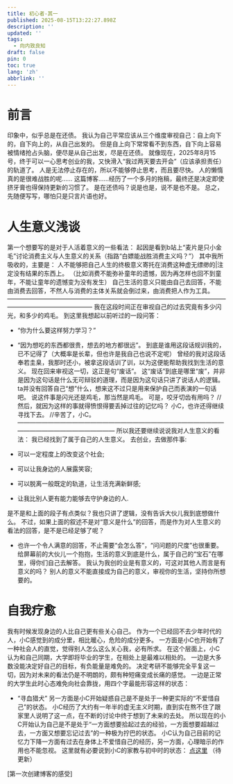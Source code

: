 ```yaml
---
title: 初心者-其一
published: 2025-08-15T13:22:27.898Z
description: ''
updated: ''
tags:
  - 向内致良知
draft: false
pin: 0
toc: true
lang: 'zh'
abbrlink: ''
---
```

# 前言
印象中，似乎总是在还债。
我认为自己平常应该从三个维度审视自己：自上向下的，自下向上的，从自己出发的。
但是自上向下常常看不到东西，自下向上容易被情绪抢占头脑，便尽是从自己出发，尽是在还债。
就像现在，2025年8月15号，终于可以一心思考创业的我，又快滑入“我过两天要去开会”（应该承担责任）的轨道了。
人是无法停止存在的，所以不能够停止思考，而且要尽快。
人的懒惰真的是很难战胜的呢……
这篇博客……经历了一个多月的拖稿，最终还是决定即使挤牙膏也得保持更新的习惯了。
是在还债吗？说是也是，说不是也不是。
总之，先随便写写，哪怕只是只言片语也好。

# 人生意义浅谈
第一个想要写的是对于人活着意义的一些看法：
起因是看到b站上“麦片是只小金毛”讨论消费主义与人生意义的关系（指路“白嫖能战胜消费主义吗？”）
其中我所吸收的，主要是：
人不能够把自己人生的终极意义寄托在消费这种虚无缥缈的|注定没有结果的东西上。
（比如消费不能弥补童年的遗憾，因为再怎样也回不到童年，不能让童年的遗憾变为没有发生）
自己生活的意义只能由自己去回答，不能由消费去回答，不然人与消费的主体关系就会倒过来，由消费把人作为工具。
——————————————————————————————————————————————————
我在这段时间正在审视自己的过去究竟有多少闪光，和多少的鸡毛。
到这里我想起以前听过的一段问答：
- “你为什么要这样努力学习？”
- “因为想吃的东西都很贵，想去的地方都很远”。
到底是谁用这段话规训我的，已不记得了（大概率是长辈，但也许是我自己也说不定呢）
曾经的我对这段话奉若圭臬，我那时还小，被拿这段话训了训，以为这便能帮助我找到生活的意义。
现在回来审视这一切，这正是句“废话”。
这“废话”到底是哪里“废”，并非是因为这句话是什么无可辩驳的道理，而是因为这句话只讲了说话人的逻辑。
ta并没有回答自己“想”什么，想来这不过只是用来保护自己而表演的一句话吧。
说这件事是闪光还是鸡毛，那当然是鸡毛。
可是，咬牙切齿有用吗？
//然后，就因为这样的事就得愤恨得要丢掉过往的记忆吗？
小C，也许还得继续寻找下去。
//辛苦了，小C。
——————————————————————————————————————————————————
所以我还要继续说说我对人生意义的看法：
我已经找到了属于自己的人生意义。
去创业，去做那件事:

- 可以一定程度上的改变这个社会;
- 可以让我身边的人展露笑容;
- 可以脱离一般既定的轨道，让生活充满新鲜感;
- 让我比别人更有能力能够去守护身边的人.

是不是和上面的段子有点类似？我也只讲了逻辑，没有告诉大伙儿我到底想做什么。
不过，如果上面的叙述不是对“意义是什么”的回答，而是作为对人生意义的看法的回答，是不是已经足够了呢？
- 也许一个令人满意的回答，不止需要“会怎么答”，“问问题的尺度”也很重要。
给屏幕前的大伙儿一个抱抱，生活的意义到底是什么，属于自己的“宝石”在哪里，得你们自己去解答。
我认为我创的业是有意义的，可这对其他人而言是有意义的吗？
别人的意义不能直接成为自己的意义，审视你的生活，坚持你所想要的。


# 自我疗愈
我有时候发现身边的人比自己更有些关心自己。
作为一个已经回不去少年时代的人，小C感觉到的成分里，相比暖心，危险的成分更多。
一方面是小C也开始有了一种社会人的直觉，觉得别人怎么这么关心我，必有所求。
在这个层面上，小C认为和自己同期，大学即将毕业的学生，在相处上是最难以相处的。
一边是大多数没能决定好自己的目标，有负能量是难免的。
决定考研不能够完全平复这一切，因为对未来的看法仍是不明朗的，颇有种短痛变成长痛的感觉。
一边是正常的大学生此时心态难免向社会靠拢，用四个字最能形容这样的状态：
- “寻血猎犬”
另一方面是小C开始疑惑自己是不是处于一种更实际的“不爱惜自己”的状态。
小C经历了大约有一年半的虚无主义时期，直到实在熬不住了跟家里人说明了这一点，在不断的讨论中终于想到了未来的去处。
所以现在的小C开始认为自己是不是处于“一方面想要拾起过去的经验，一方面想要超越过去，一方面又想要忘记过去”的一种极为拧巴的状态。
小C认为自己目前的记忆力下降一方面有过去在身体上不爱惜自己的经历，另一方面，心理暗示的作用也不能忽视。
这里就有必要说到小C的家教与初中时的状态：
[点这里]()
（待更新）


[第一次创建博客的感受]